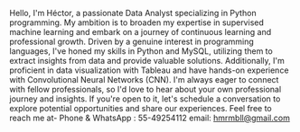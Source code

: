Hello, I'm Héctor, a passionate Data Analyst specializing in Python programming. 
My ambition is to broaden my expertise in supervised machine learning and embark on a journey of continuous learning and professional growth.
Driven by a genuine interest in programming languages, I've honed my skills in Python and MySQL, 
utilizing them to extract insights from data and provide valuable solutions. 
Additionally, I'm proficient in data visualization with Tableau and have hands-on experience with Convolutional Neural Networks (CNN).
I'm always eager to connect with fellow professionals, so I'd love to hear about your own professional journey and insights. 
If you're open to it, let's schedule a conversation to explore potential opportunities and share our experiences.
Feel free to reach me at-
Phone & WhatsApp : 55-49254112
email: hmrmbll@gmail.com

